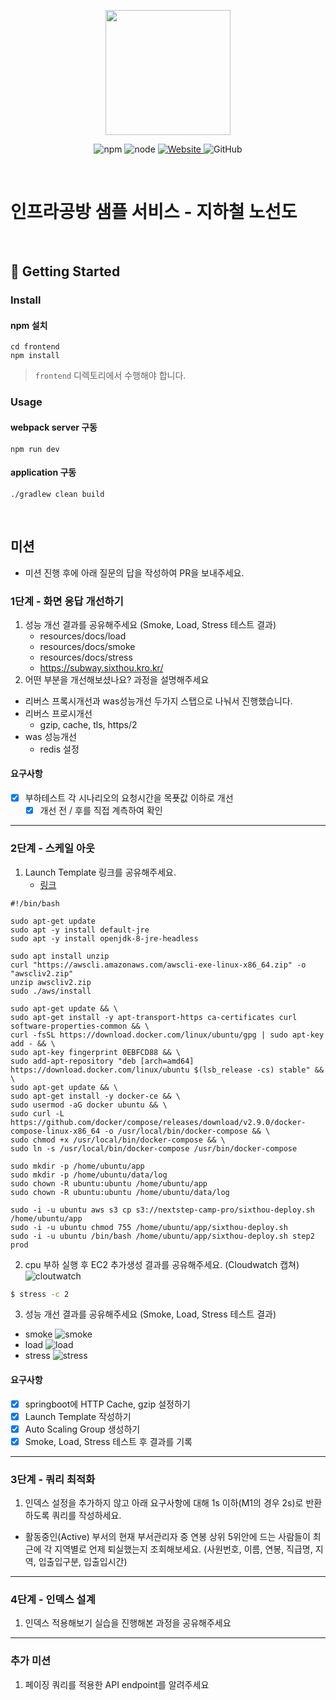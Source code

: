 <p align="center">
    <img width="200px;" src="https://raw.githubusercontent.com/woowacourse/atdd-subway-admin-frontend/master/images/main_logo.png"/>
</p>
<p align="center">
  <img alt="npm" src="https://img.shields.io/badge/npm-%3E%3D%205.5.0-blue">
  <img alt="node" src="https://img.shields.io/badge/node-%3E%3D%209.3.0-blue">
  <a href="https://edu.nextstep.camp/c/R89PYi5H" alt="nextstep atdd">
    <img alt="Website" src="https://img.shields.io/website?url=https%3A%2F%2Fedu.nextstep.camp%2Fc%2FR89PYi5H">
  </a>
  <img alt="GitHub" src="https://img.shields.io/github/license/next-step/atdd-subway-service">
</p>

<br>

# 인프라공방 샘플 서비스 - 지하철 노선도

<br>

## 🚀 Getting Started

### Install
#### npm 설치
```
cd frontend
npm install
```
> `frontend` 디렉토리에서 수행해야 합니다.

### Usage
#### webpack server 구동
```
npm run dev
```
#### application 구동
```
./gradlew clean build
```
<br>

## 미션

* 미션 진행 후에 아래 질문의 답을 작성하여 PR을 보내주세요.


### 1단계 - 화면 응답 개선하기
1. 성능 개선 결과를 공유해주세요 (Smoke, Load, Stress 테스트 결과)
   - resources/docs/load
   - resources/docs/smoke
   - resources/docs/stress
   - https://subway.sixthou.kro.kr/
2. 어떤 부분을 개선해보셨나요? 과정을 설명해주세요
  - 리버스 프록시개선과 was성능개선 두가지 스탭으로 나눠서 진행했습니다.
  - 리버스 프로시개선
    - gzip, cache, tls, https/2
  - was 성능개선
    - redis 설정
    
#### 요구사항
- [x] 부하테스트 각 시나리오의 요청시간을 목푯값 이하로 개선 
  - [x] 개선 전 / 후를 직접 계측하여 확인
---

### 2단계 - 스케일 아웃

1. Launch Template 링크를 공유해주세요.
    - [링크](https://ap-northeast-2.console.aws.amazon.com/ec2/home?region=ap-northeast-2#LaunchTemplateDetails:launchTemplateId=lt-0b4895710bf98580b)
```
#!/bin/bash

sudo apt-get update
sudo apt -y install default-jre
sudo apt -y install openjdk-8-jre-headless

sudo apt install unzip 
curl "https://awscli.amazonaws.com/awscli-exe-linux-x86_64.zip" -o "awscliv2.zip"
unzip awscliv2.zip
sudo ./aws/install

sudo apt-get update && \
sudo apt-get install -y apt-transport-https ca-certificates curl software-properties-common && \
curl -fsSL https://download.docker.com/linux/ubuntu/gpg | sudo apt-key add - && \
sudo apt-key fingerprint 0EBFCD88 && \
sudo add-apt-repository "deb [arch=amd64] https://download.docker.com/linux/ubuntu $(lsb_release -cs) stable" && \
sudo apt-get update && \
sudo apt-get install -y docker-ce && \
sudo usermod -aG docker ubuntu && \
sudo curl -L https://github.com/docker/compose/releases/download/v2.9.0/docker-compose-linux-x86_64 -o /usr/local/bin/docker-compose && \
sudo chmod +x /usr/local/bin/docker-compose && \
sudo ln -s /usr/local/bin/docker-compose /usr/bin/docker-compose

sudo mkdir -p /home/ubuntu/app
sudo mkdir -p /home/ubuntu/data/log
sudo chown -R ubuntu:ubuntu /home/ubuntu/app
sudo chown -R ubuntu:ubuntu /home/ubuntu/data/log

sudo -i -u ubuntu aws s3 cp s3://nextstep-camp-pro/sixthou-deploy.sh /home/ubuntu/app
sudo -i -u ubuntu chmod 755 /home/ubuntu/app/sixthou-deploy.sh 
sudo -i -u ubuntu /bin/bash /home/ubuntu/app/sixthou-deploy.sh step2 prod
```
2. cpu 부하 실행 후 EC2 추가생성 결과를 공유해주세요. (Cloudwatch 캡쳐)
![cloutwatch](src/main/resources/docs/step2/cloudwatch/cloudwatch.png)
```sh
$ stress -c 2
```
3. 성능 개선 결과를 공유해주세요 (Smoke, Load, Stress 테스트 결과)
- smoke
  ![smoke](src/main/resources/docs/step2/smoke/smoke-k6.png)
- load
  ![load](src/main/resources/docs/step2/load/load-k6.png)
- stress
  ![stress](src/main/resources/docs/step2/stress/stress-k6.png)

#### 요구사항
- [x] springboot에 HTTP Cache, gzip 설정하기
- [x] Launch Template 작성하기
- [x] Auto Scaling Group 생성하기
- [x] Smoke, Load, Stress 테스트 후 결과를 기록

---
### 3단계 - 쿼리 최적화

1. 인덱스 설정을 추가하지 않고 아래 요구사항에 대해 1s 이하(M1의 경우 2s)로 반환하도록 쿼리를 작성하세요.

- 활동중인(Active) 부서의 현재 부서관리자 중 연봉 상위 5위안에 드는 사람들이 최근에 각 지역별로 언제 퇴실했는지 조회해보세요. (사원번호, 이름, 연봉, 직급명, 지역, 입출입구분, 입출입시간)

---

### 4단계 - 인덱스 설계

1. 인덱스 적용해보기 실습을 진행해본 과정을 공유해주세요

---

### 추가 미션

1. 페이징 쿼리를 적용한 API endpoint를 알려주세요
